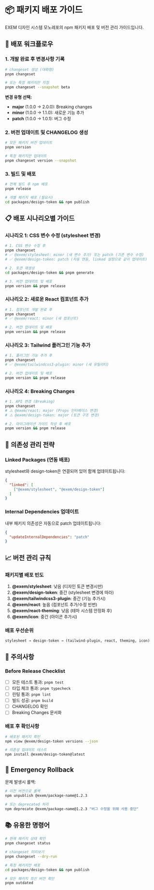 # 📦 패키지 배포 가이드

EXEM 디자인 시스템 모노레포의 npm 패키지 배포 및 버전 관리 가이드입니다.

## 🚀 배포 워크플로우

### 1. 개발 완료 후 변경사항 기록

```bash
# changeset 생성 (대화형)
pnpm changeset

# 또는 특정 패키지만 지정
pnpm changeset --snapshot beta
```

**변경 유형 선택:**
- **major** (1.0.0 → 2.0.0): Breaking changes
- **minor** (1.0.0 → 1.1.0): 새로운 기능 추가
- **patch** (1.0.0 → 1.0.1): 버그 수정

### 2. 버전 업데이트 및 CHANGELOG 생성

```bash
# 모든 패키지 버전 업데이트
pnpm version

# 특정 패키지만 업데이트
pnpm changeset version --snapshot
```

### 3. 빌드 및 배포

```bash
# 전체 빌드 후 npm 배포
pnpm release

# 개별 패키지 배포 (필요시)
cd packages/design-token && npm publish
```

## 📋 배포 시나리오별 가이드

### 시나리오 1: CSS 변수 수정 (stylesheet 변경)

```bash
# 1. CSS 변수 수정 후
pnpm changeset
# ✅ @exem/stylesheet: minor (새 변수 추가) 또는 patch (기존 변수 수정)
# ✅ @exem/design-token: patch (자동 연동, linked 설정으로 같이 업데이트)

# 2. 토큰 재생성
cd packages/design-token && pnpm generate

# 3. 버전 업데이트 및 배포
pnpm version && pnpm release
```

### 시나리오 2: 새로운 React 컴포넌트 추가

```bash
# 1. 컴포넌트 개발 완료 후
pnpm changeset
# ✅ @exem/react: minor (새 컴포넌트)

# 2. 버전 업데이트 및 배포
pnpm version && pnpm release
```

### 시나리오 3: Tailwind 플러그인 기능 추가

```bash
# 1. 플러그인 기능 추가 후
pnpm changeset
# ✅ @exem/tailwindcss3-plugin: minor (새 유틸리티)

# 2. 버전 업데이트 및 배포
pnpm version && pnpm release
```

### 시나리오 4: Breaking Changes

```bash
# 1. API 변경 (Breaking)
pnpm changeset
# ⚠️ @exem/react: major (Props 인터페이스 변경)
# ⚠️ @exem/design-token: major (토큰 구조 변경)

# 2. 마이그레이션 가이드 작성 후 배포
pnpm version && pnpm release
```

## 🔧 의존성 관리 전략

### Linked Packages (연동 배포)
stylesheet와 design-token은 연결되어 있어 함께 업데이트됩니다:

```json
{
  "linked": [
    ["@exem/stylesheet", "@exem/design-token"]
  ]
}
```

### Internal Dependencies 업데이트
내부 패키지 의존성은 자동으로 patch 업데이트됩니다:

```json
{
  "updateInternalDependencies": "patch"
}
```

## 📈 버전 관리 규칙

### 패키지별 배포 빈도
1. **@exem/stylesheet**: 낮음 (디자인 토큰 변경시만)
2. **@exem/design-token**: 중간 (stylesheet 변경에 따라)
3. **@exem/tailwindcss3-plugin**: 중간 (기능 추가시)
4. **@exem/react**: 높음 (컴포넌트 추가/수정 빈번)
5. **@exem/react-theming**: 낮음 (테마 시스템 안정화 후)
6. **@exem/icon**: 중간 (아이콘 추가시)

### 배포 우선순위
```
stylesheet → design-token → (tailwind-plugin, react, theming, icon)
```

## 🚨 주의사항

### Before Release Checklist
- [ ] 모든 테스트 통과: `pnpm test`
- [ ] 타입 체크 통과: `pnpm typecheck`
- [ ] 린팅 통과: `pnpm lint`
- [ ] 빌드 성공: `pnpm build`
- [ ] CHANGELOG 확인
- [ ] Breaking Changes 문서화

### 배포 후 확인사항
```bash
# 배포된 패키지 확인
npm view @exem/design-token versions --json

# 의존성 업데이트 테스트
npm install @exem/design-token@latest
```

## 🔄 Emergency Rollback

문제 발생시 롤백:

```bash
# 이전 버전으로 롤백
npm unpublish @exem/package-name@1.2.3

# 또는 deprecated 처리
npm deprecate @exem/package-name@1.2.3 "버그 수정을 위해 사용 중단"
```

## 📚 유용한 명령어

```bash
# 현재 패키지 상태 확인
pnpm changeset status

# changeset 미리보기
pnpm changeset --dry-run

# 특정 패키지만 배포
cd packages/design-token && npm publish

# 모든 패키지 최신 버전 확인
pnpm outdated
```
